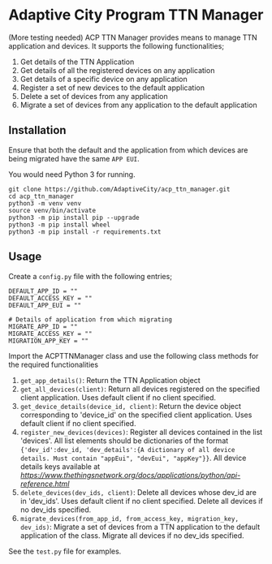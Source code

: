 # Adaptive City Program TTN Manager
(More testing needed)
ACP TTN Manager provides means to manage TTN application and devices. It supports the following functionalities;
1. Get details of the TTN Application
2. Get details of all the registered devices on any application
3. Get details of a specific device on any application
4. Register a set of new devices to the default application
5. Delete a set of devices from any application
6. Migrate a set of devices from any application to the default application

## Installation

Ensure that both the default and the application from which devices are being migrated have the same `APP EUI`.

You would need Python 3 for running.

```
git clone https://github.com/AdaptiveCity/acp_ttn_manager.git
cd acp_ttn_manager
python3 -m venv venv
source venv/bin/activate
python3 -m pip install pip --upgrade
python3 -m pip install wheel
python3 -m pip install -r requirements.txt
```

## Usage
Create a `config.py` file with the following entries;

```
DEFAULT_APP_ID = ""
DEFAULT_ACCESS_KEY = ""
DEFAULT_APP_EUI = ""

# Details of application from which migrating
MIGRATE_APP_ID = ""
MIGRATE_ACCESS_KEY = ""
MIGRATION_APP_KEY = ""
```

Import the ACPTTNManager class and use the following class methods for the required functionalities

1. `get_app_details()`: Return the TTN Application object
2. `get_all_devices(client)`: Return all devices registered on the specified client application. Uses default client if no client specified.
3. `get_device_details(device_id, client)`: Return the device object corresponding to 'device_id' on the specified client application. Uses default client if no client specified.
4. `register_new_devices(devices)`: Register all devices contained in the list 'devices'. All list elements should be dictionaries of the format `{'dev_id':dev_id, 'dev_details':{A dictionary of all device details. Must contain "appEui", "devEui", "appKey"}}`. All device details keys available at *https://www.thethingsnetwork.org/docs/applications/python/api-reference.html*
5. `delete_devices(dev_ids, client)`: Delete all devices whose dev_id are in 'dev_ids'.  Uses default client if no client specified. Delete all devices if no dev_ids specified.
6. `migrate_devices(from_app_id, from_access_key, migration_key, dev_ids)`: Migrate a set of devices from a TTN application to the default application of the class. Migrate all devices if no dev_ids specified.

See the `test.py` file for examples.